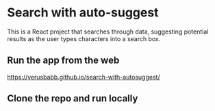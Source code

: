 # Search with auto-suggest

This is a React project that searches through data, suggesting potential results as the user types characters into a search box.

## Run the app from the web

https://verusbabb.github.io/search-with-autosuggest/

## Clone the repo and run locally

